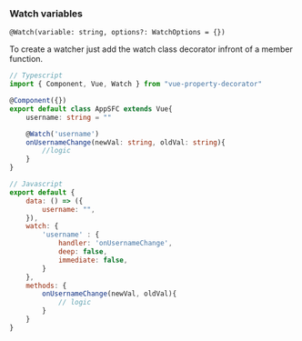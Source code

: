 ### Watch variables
`@Watch(variable: string, options?: WatchOptions = {})`

To create a watcher just add the watch class decorator infront of a member function.
```ts
// Typescript
import { Component, Vue, Watch } from "vue-property-decorator"

@Component({})
export default class AppSFC extends Vue{
	username: string = ""

	@Watch('username')
	onUsernameChange(newVal: string, oldVal: string){
		//logic
	}
}
```
```js
// Javascript
export default {
	data: () => ({
		username: "",
	}),
	watch: {
		'username' : {
			handler: 'onUsernameChange',
			deep: false,
			immediate: false,
		}
	},
	methods: {
		onUsernameChange(newVal, oldVal){
			// logic
		}
	}
}
```